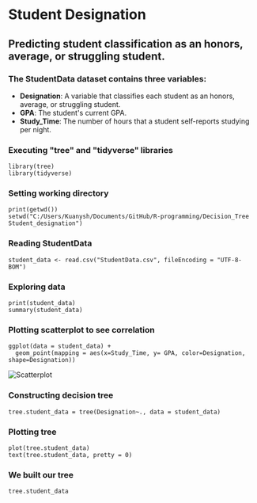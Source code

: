 # Student Designation
## Predicting student classification as an honors, average, or struggling student.

### The StudentData dataset contains three variables:
- **Designation**: A variable that classifies each student as an honors, average, or struggling student.
- **GPA**: The student's current GPA.
- **Study_Time**: The number of hours that a student self-reports studying per night.

### Executing "tree" and "tidyverse" libraries
```
library(tree)
library(tidyverse)
```
### Setting working directory
```
print(getwd())
setwd("C:/Users/Kuanysh/Documents/GitHub/R-programming/Decision_Tree Student_designation")
```
### Reading StudentData
```
student_data <- read.csv("StudentData.csv", fileEncoding = "UTF-8-BOM")
```
### Exploring data
```
print(student_data)
summary(student_data)
```
### Plotting scatterplot to see correlation
```
ggplot(data = student_data) +
  geom_point(mapping = aes(x=Study_Time, y= GPA, color=Designation, shape=Designation))
```
![Scatterplot](C:\Users\Kuanysh\Documents\GitHub\R-programming\Decision_Tree\Student_designation\Images\Rplot.png)
### Constructing decision tree
```
tree.student_data = tree(Designation~., data = student_data)
```
### Plotting tree
```
plot(tree.student_data)
text(tree.student_data, pretty = 0)
```
### We built our tree
```
tree.student_data
```
